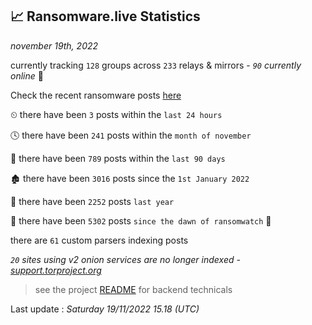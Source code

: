 
## 📈 Ransomware.live Statistics
_november 19th, 2022_

currently tracking `128` groups across `233` relays & mirrors - _`90` currently online_ 📡

Check the recent ransomware posts [here](https://www.ransomware.live/#/recentposts)


⏲ there have been `3` posts within the `last 24 hours`

🕓 there have been `241` posts within the `month of november`

📅 there have been `789` posts within the `last 90 days`

🏚 there have been `3016` posts since the `1st January 2022`

🚀 there have been `2252` posts `last year`

🦕 there have been `5302` posts `since the dawn of ransomwatch` 🐣

there are `61` custom parsers indexing posts

_`20` sites using v2 onion services are no longer indexed - [support.torproject.org](https://support.torproject.org/onionservices/v2-deprecation/)_

> see the project [README](https://github.com/jmousqueton/ransomwatch#readme) for backend technicals



Last update : _Saturday 19/11/2022 15.18 (UTC)_

